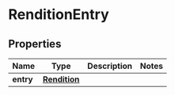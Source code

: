 

# RenditionEntry

## Properties

Name | Type | Description | Notes
------------ | ------------- | ------------- | -------------
**entry** | [**Rendition**](Rendition.md) |  | 



